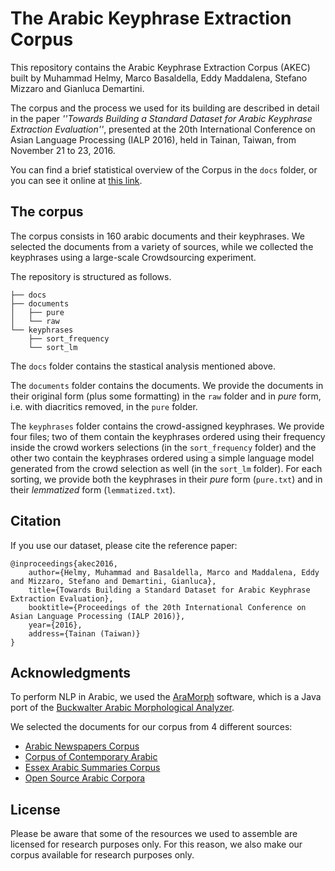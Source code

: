 # The Arabic Keyphrase Extraction Corpus

This repository contains the Arabic Keyphrase Extraction Corpus (AKEC) built by Muhammad Helmy, Marco Basaldella, Eddy Maddalena, Stefano Mizzaro and Gianluca Demartini.

The corpus and the process we used for its building are described in detail in the paper _''Towards Building a Standard Dataset for Arabic Keyphrase Extraction Evaluation''_, presented at the 20th International Conference on Asian Language Processing (IALP 2016), held in Tainan, Taiwan, from November 21 to 23, 2016.

You can find a brief statistical overview of the Corpus in the ```docs``` folder, or you can see it online at [this link](https://ailab-uniud.github.io/akec/).

## The corpus

The corpus consists in 160 arabic documents and their keyphrases. We selected the documents from a variety of sources, while we collected the keyphrases using a large-scale Crowdsourcing experiment. 

The repository is structured as follows.

```
├── docs 
├── documents 
│   ├── pure
│   └── raw
└── keyphrases
    ├── sort_frequency
    └── sort_lm
```

The ```docs``` folder contains the stastical analysis mentioned above.

The ```documents``` folder contains the documents. We provide the documents in their original form (plus some formatting) in the ```raw``` folder and in _pure_ form, i.e. with diacritics removed, in the ```pure``` folder. 

The ```keyphrases``` folder contains the crowd-assigned keyphrases. We provide four files; two of them contain the keyphrases ordered using their frequency inside the crowd workers selections (in the `sort_frequency` folder) and the other two contain the keyphrases ordered using a simple language model generated from the crowd selection as well (in the `sort_lm` folder). For each sorting, we provide both the keyphrases in their _pure_ form (```pure.txt```) and in their _lemmatized_ form (```lemmatized.txt```).

## Citation

If you use our dataset, please cite the reference paper:

```
@inproceedings{akec2016,
	author={Helmy, Muhammad and Basaldella, Marco and Maddalena, Eddy and Mizzaro, Stefano and Demartini, Gianluca},
    title={Towards Building a Standard Dataset for Arabic Keyphrase Extraction Evaluation},
    booktitle={Proceedings of the 20th International Conference on Asian Language Processing (IALP 2016)},
    year={2016},
    address={Tainan (Taiwan)}
}
```

## Acknowledgments

To perform NLP in Arabic, we used the [AraMorph](http://www.nongnu.org/aramorph/) software, which is a Java port of the [Buckwalter Arabic Morphological Analyzer](https://catalog.ldc.upenn.edu/LDC2002L49). 

We selected the documents for our corpus from 4 different sources:
* [Arabic Newspapers Corpus](https://sites.google.com/site/mouradabbas9/corpora)
* [Corpus of Contemporary Arabic](https://sourceforge.net/projects/easc-corpus/)
* [Essex Arabic Summaries Corpus](https://sourceforge.net/projects/easc-corpus/)
* [Open Source Arabic Corpora](https://sites.google.com/site/motazsite/corpora/osac)


## License

Please be aware that some of the resources we used to assemble are licensed for research purposes only. For this reason, we also make our corpus available for research purposes only. 

